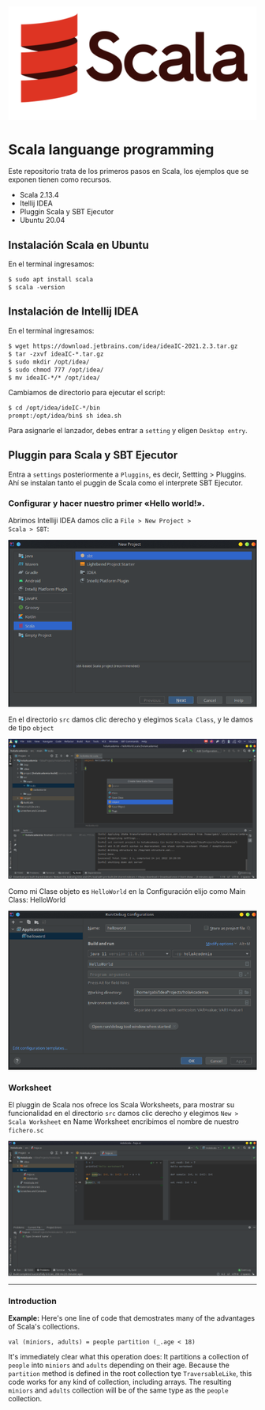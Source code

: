 ![](https://raw.githubusercontent.com/gabrielfernando01/scala/main/image/header_scala.png)

# Scala languange programming

Este repositorio trata de los primeros pasos en Scala, los ejemplos que se exponen tienen como recursos.

- Scala 2.13.4
- Itellij IDEA
- Pluggin Scala y SBT Ejecutor
- Ubuntu 20.04

## Instalación Scala en Ubuntu

En el terminal ingresamos:

```
$ sudo apt install scala
$ scala -version
```

## Instalación de Intellij IDEA

En el terminal ingresamos:

```
$ wget https://download.jetbrains.com/idea/ideaIC-2021.2.3.tar.gz
$ tar -zxvf ideaIC-*.tar.gz
$ sudo mkdir /opt/idea/
$ sudo chmod 777 /opt/idea/
$ mv ideaIC-*/* /opt/idea/
```

Cambiamos de directorio para ejecutar el script:

```
$ cd /opt/idea/ideIC-*/bin
prompt:/opt/idea/bin$ sh idea.sh 
```

Para asignarle el lanzador, debes entrar a <code>setting</code> y eligen <code>Desktop entry</code>.

## Pluggin para Scala y SBT Ejecutor

Entra a <code>settings</code> posteriormente a <code>Pluggins</code>, es decir, Settting > Pluggins. Ahí se instalan tanto el puggin de Scala como el interprete SBT Ejecutor.

### Configurar y hacer nuestro primer «Hello world!».

Abrimos Intelliji IDEA damos clic a <code>File > New Project > Scala > SBT</code>:

![](https://raw.githubusercontent.com/gabrielfernando01/scala/main/image/sbt.png)

En el directorio <code>src</code> damos clic derecho y elegimos <code>Scala Class</code>, y le damos de tipo <code>object</code>

![](https://raw.githubusercontent.com/gabrielfernando01/scala/main/image/object.png)

Como mi Clase objeto es <code>HelloWorld</code> en la Configuración elijo como Main Class: HelloWorld

![](https://raw.githubusercontent.com/gabrielfernando01/scala/main/image/main.png)

### Worksheet

El pluggin de Scala nos ofrece los Scala Worksheets, para mostrar su funcionalidad en el directorio <code>src</code> damos clic derecho y elegimos <code>New > Scala Worksheet</code> en Name Worksheet encribimos el nombre de nuestro <code>fichero.sc</code>

![](https://raw.githubusercontent.com/gabrielfernando01/scala/main/image/worksheet.png)

***
### Introduction

**Example:** Here's one line of code that demostrates many of the advantages of Scala's collections.

```
val (miniors, adults) = people partition (_.age < 18)
```

It's immediately clear what this operation does: It partitions a collection of <code>people</code> into <code>miniors</code> and <code>adults</code> depending on their age. Because the <code>partition</code> method is defined in the root collection tye <code>TraversableLike</code>, this code works for any kind of collection, including arrays. The resulting <code>miniors</code> and <code>adults</code> collection will be of the same type as the <code>people</code> collection.